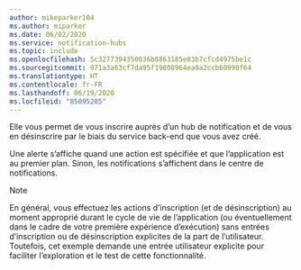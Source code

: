 ```yaml
---
author: mikeparker104
ms.author: miparker
ms.date: 06/02/2020
ms.service: notification-hubs
ms.topic: include
ms.openlocfilehash: 5c3277394350036b8863185e83b7cfcd4975be1c
ms.sourcegitcommit: 971a3a63cf7da95f19808964ea9a2ccb60990f64
ms.translationtype: HT
ms.contentlocale: fr-FR
ms.lasthandoff: 06/19/2020
ms.locfileid: "85095285"
---
```

Elle vous permet de vous inscrire auprès d’un hub de notification et de vous en désinscrire par le biais du service back-end que vous avez créé. 

Une alerte s’affiche quand une action est spécifiée et que l’application est au premier plan. Sinon, les notifications s’affichent dans le centre de notifications.

> [!NOTE]
> En général, vous effectuez les actions d’inscription (et de désinscription) au moment approprié durant le cycle de vie de l’application (ou éventuellement dans le cadre de votre première expérience d’exécution) sans entrées d’inscription ou de désinscription explicites de la part de l’utilisateur. Toutefois, cet exemple demande une entrée utilisateur explicite pour faciliter l’exploration et le test de cette fonctionnalité.
